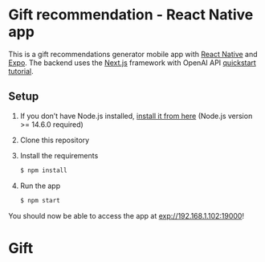 # Gift recommendation - React Native app

This is a gift recommendations generator mobile app with [React Native](https://reactnative.dev/) and [Expo](https://docs.expo.dev/tutorial/introduction/).
The backend uses the [Next.js](https://nextjs.org/) framework with OpenAI API [quickstart tutorial](https://platform.openai.com/docs/quickstart).

## Setup

1. If you don’t have Node.js installed, [install it from here](https://nodejs.org/en/) (Node.js version >= 14.6.0 required)

2. Clone this repository

3. Install the requirements

   ```bash
   $ npm install
   ```

4. Run the app

   ```bash
   $ npm start
   ```

You should now be able to access the app at [exp://192.168.1.102:19000](exp://192.168.1.102:19000)!

# Gift
